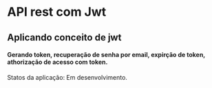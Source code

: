 # API rest com Jwt
## Aplicando conceito de jwt
#### Gerando token, recuperação de senha por email, expirção de token, athorização de acesso com token.

Statos da aplicação: Em desenvolvimento.
